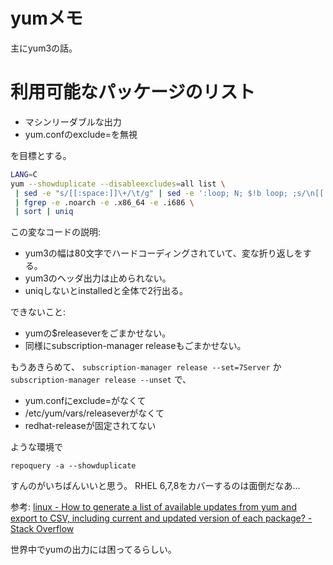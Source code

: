# yumメモ

主にyum3の話。

# 利用可能なパッケージのリスト

- マシンリーダブルな出力
- yum.confのexclude=を無視

を目標とする。

```bash
LANG=C
yum --showduplicate --disableexcludes=all list \
 | sed -e "s/[[:space:]]\+/\t/g" | sed -e ':loop; N; $!b loop; ;s/\n[[:space:]]/\t/g' \
 | fgrep -e .noarch -e .x86_64 -e .i686 \
 | sort | uniq
```

この変なコードの説明:

- yum3の幅は80文字でハードコーディングされていて、変な折り返しをする。
- yum3のヘッダ出力は止められない。
- uniqしないとinstalledと全体で2行出る。

できないこと:

- yumの$releaseverをごまかせない。
- 同様にsubscription-manager releaseもごまかせない。

もうあきらめて、
`subscription-manager release --set=7Server`
か
`subscription-manager release --unset`
で、

- yum.confにexclude=がなくて
- /etc/yum/vars/releaseverがなくて
- redhat-releaseが固定されてない

ような環境で

`repoquery -a --showduplicate`

すんのがいちばんいいと思う。
RHEL 6,7,8をカバーするのは面倒だなあ...

参考: [linux - How to generate a list of available updates from yum and export to CSV, including current and updated version of each package? - Stack Overflow](https://stackoverflow.com/questions/50955927/how-to-generate-a-list-of-available-updates-from-yum-and-export-to-csv-includin)

世界中でyumの出力には困ってるらしい。
